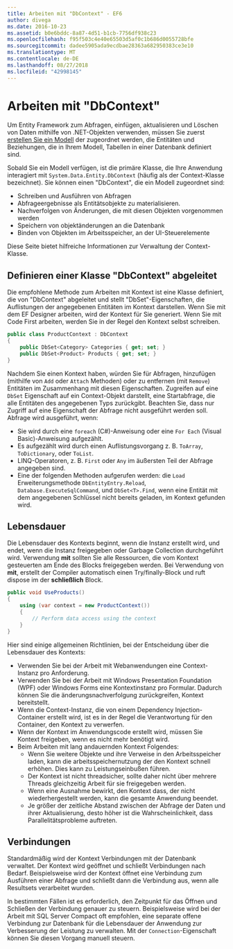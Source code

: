 ```yaml
---
title: Arbeiten mit "DbContext" - EF6
author: divega
ms.date: 2016-10-23
ms.assetid: b0e6bddc-8a87-4d51-b1cb-7756df938c23
ms.openlocfilehash: f95f503c4e40e65503d5af0c1b686d0055728bfe
ms.sourcegitcommit: dadee5905ada9ecdbae28363a682950383ce3e10
ms.translationtype: MT
ms.contentlocale: de-DE
ms.lasthandoff: 08/27/2018
ms.locfileid: "42998145"
---
```

# <a name="working-with-dbcontext"></a>Arbeiten mit "DbContext"

Um Entity Framework zum Abfragen, einfügen, aktualisieren und Löschen von Daten mithilfe von .NET-Objekten verwenden, müssen Sie zuerst [erstellen Sie ein Modell](~/ef6/modeling/index.md) der zugeordnet werden, die Entitäten und Beziehungen, die in Ihrem Modell, Tabellen in einer Datenbank definiert sind.

Sobald Sie ein Modell verfügen, ist die primäre Klasse, die Ihre Anwendung interagiert mit `System.Data.Entity.DbContext` (häufig als der Context-Klasse bezeichnet). Sie können einen "DbContext", die ein Modell zugeordnet sind:
- Schreiben und Ausführen von Abfragen   
- Abfrageergebnisse als Entitätsobjekte zu materialisieren.
- Nachverfolgen von Änderungen, die mit diesen Objekten vorgenommen werden
- Speichern von objektänderungen an die Datenbank
- Binden von Objekten im Arbeitsspeicher, an der UI-Steuerelemente

Diese Seite bietet hilfreiche Informationen zur Verwaltung der Context-Klasse.  

## <a name="defining-a-dbcontext-derived-class"></a>Definieren einer Klasse "DbContext" abgeleitet  

Die empfohlene Methode zum Arbeiten mit Kontext ist eine Klasse definiert, die von "DbContext" abgeleitet und stellt "DbSet"-Eigenschaften, die Auflistungen der angegebenen Entitäten im Kontext darstellen. Wenn Sie mit dem EF Designer arbeiten, wird der Kontext für Sie generiert. Wenn Sie mit Code First arbeiten, werden Sie in der Regel den Kontext selbst schreiben.  

``` csharp
public class ProductContext : DbContext
{
    public DbSet<Category> Categories { get; set; }
    public DbSet<Product> Products { get; set; }
}
```  

Nachdem Sie einen Kontext haben, würden Sie für Abfragen, hinzufügen (mithilfe von `Add` oder `Attach` Methoden) oder zu entfernen (mit `Remove`) Entitäten im Zusammenhang mit diesen Eigenschaften. Zugreifen auf eine `DbSet` Eigenschaft auf ein Context-Objekt darstellt, eine Startabfrage, die alle Entitäten des angegebenen Typs zurückgibt. Beachten Sie, dass nur Zugriff auf eine Eigenschaft der Abfrage nicht ausgeführt werden soll. Abfrage wird ausgeführt, wenn:  

- Sie wird durch eine `foreach` (C#)-Anweisung oder eine `For Each` (Visual Basic)-Anweisung aufgezählt.  
- Es aufgezählt wird durch einen Auflistungsvorgang z. B. `ToArray`, `ToDictionary`, oder `ToList`.  
- LINQ-Operatoren, z. B. `First` oder `Any` im äußersten Teil der Abfrage angegeben sind.  
- Eine der folgenden Methoden aufgerufen werden: die `Load` Erweiterungsmethode `DbEntityEntry.Reload`, `Database.ExecuteSqlCommand`, und `DbSet<T>.Find`, wenn eine Entität mit dem angegebenen Schlüssel nicht bereits geladen, im Kontext gefunden wird.  

## <a name="lifetime"></a>Lebensdauer  

Die Lebensdauer des Kontexts beginnt, wenn die Instanz erstellt wird, und endet, wenn die Instanz freigegeben oder Garbage Collection durchgeführt wird. Verwendung **mit** sollten Sie alle Ressourcen, die vom Kontext gesteuerten am Ende des Blocks freigegeben werden. Bei Verwendung von **mit**, erstellt der Compiler automatisch einen Try/finally-Block und ruft dispose im der **schließlich** Block.  

``` csharp
public void UseProducts()
{
    using (var context = new ProductContext())
    {     
        // Perform data access using the context
    }
}
```  

Hier sind einige allgemeinen Richtlinien, bei der Entscheidung über die Lebensdauer des Kontexts:  

- Verwenden Sie bei der Arbeit mit Webanwendungen eine Context-Instanz pro Anforderung.  
- Verwenden Sie bei der Arbeit mit Windows Presentation Foundation (WPF) oder Windows Forms eine Kontextinstanz pro Formular. Dadurch können Sie die änderungsnachverfolgung zurückgreifen, Kontext bereitstellt.  
- Wenn die Context-Instanz, die von einem Dependency Injection-Container erstellt wird, ist es in der Regel die Verantwortung für den Container, den Kontext zu verwerfen.
- Wenn der Kontext im Anwendungscode erstellt wird, müssen Sie Kontext freigeben, wenn es nicht mehr benötigt wird.  
- Beim Arbeiten mit lang andauernden Kontext Folgendes:  
    - Wenn Sie weitere Objekte und ihre Verweise in den Arbeitsspeicher laden, kann die arbeitsspeichernutzung der den Kontext schnell erhöhen. Dies kann zu Leistungseinbußen führen.  
    - Der Kontext ist nicht threadsicher, sollte daher nicht über mehrere Threads gleichzeitig Arbeit für sie freigegeben werden.
    - Wenn eine Ausnahme bewirkt, den Kontext dass, der nicht wiederhergestellt werden, kann die gesamte Anwendung beendet.  
    - Je größer der zeitliche Abstand zwischen der Abfrage der Daten und ihrer Aktualisierung, desto höher ist die Wahrscheinlichkeit, dass Parallelitätsprobleme auftreten.  

## <a name="connections"></a>Verbindungen  

Standardmäßig wird der Kontext Verbindungen mit der Datenbank verwaltet. Der Kontext wird geöffnet und schließt Verbindungen nach Bedarf. Beispielsweise wird der Kontext öffnet eine Verbindung zum Ausführen einer Abfrage und schließt dann die Verbindung aus, wenn alle Resultsets verarbeitet wurden.  

In bestimmten Fällen ist es erforderlich, den Zeitpunkt für das Öffnen und Schließen der Verbindung genauer zu steuern. Beispielsweise wird bei der Arbeit mit SQL Server Compact oft empfohlen, eine separate offene Verbindung zur Datenbank für die Lebensdauer der Anwendung zur Verbesserung der Leistung zu verwalten. Mit der `Connection`-Eigenschaft können Sie diesen Vorgang manuell steuern.  
